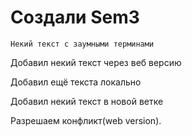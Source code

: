 # Создали Sem3

````
Некий текст с заумными терминами
````
Добавил некий текст через веб версию

Добавил ещё текста локально

Добавил некий текст в новой ветке

Разрешаем конфликт(web version).
